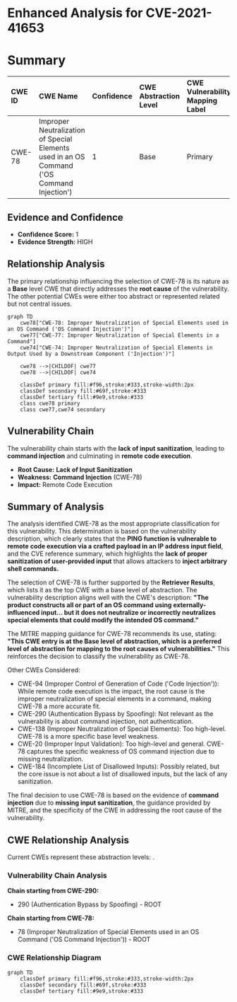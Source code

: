 # Enhanced Analysis for CVE-2021-41653

# Summary
| CWE ID  | CWE Name                                                                        | Confidence | CWE Abstraction Level | CWE Vulnerability Mapping Label | CWE-Vulnerability Mapping Notes |
| :-------- | :------------------------------------------------------------------------------ | :---------- | :---------------------- | :------------------------------ | :------------------------------ |
| CWE-78    | Improper Neutralization of Special Elements used in an OS Command ('OS Command Injection') | 1         | Base                    | Primary                         | Allowed                       |

## Evidence and Confidence

*   **Confidence Score:** 1
*   **Evidence Strength:** HIGH

## Relationship Analysis
The primary relationship influencing the selection of CWE-78 is its nature as a **Base** level CWE that directly addresses the **root cause** of the vulnerability. The other potential CWEs were either too abstract or represented related but not central issues.

```mermaid
graph TD
    cwe78["CWE-78: Improper Neutralization of Special Elements used in an OS Command ('OS Command Injection')"]
    cwe77["CWE-77: Improper Neutralization of Special Elements in a Command"]
    cwe74["CWE-74: Improper Neutralization of Special Elements in Output Used by a Downstream Component ('Injection')"]

    cwe78 -->|CHILDOF| cwe77
    cwe78 -->|CHILDOF| cwe74

    classDef primary fill:#f96,stroke:#333,stroke-width:2px
    classDef secondary fill:#69f,stroke:#333
    classDef tertiary fill:#9e9,stroke:#333
    class cwe78 primary
    class cwe77,cwe74 secondary
```

## Vulnerability Chain
The vulnerability chain starts with the **lack of input sanitization**, leading to **command injection** and culminating in **remote code execution**.
  - **Root Cause:** **Lack of Input Sanitization**
  - **Weakness:** **Command Injection** (CWE-78)
  - **Impact:** Remote Code Execution

## Summary of Analysis
The analysis identified CWE-78 as the most appropriate classification for this vulnerability. This determination is based on the vulnerability description, which clearly states that the **PING function is vulnerable to remote code execution via a crafted payload in an IP address input field**, and the CVE reference summary, which highlights the **lack of proper sanitization of user-provided input** that allows attackers to **inject arbitrary shell commands.**

The selection of CWE-78 is further supported by the **Retriever Results**, which lists it as the top CWE with a base level of abstraction. The vulnerability description aligns well with the CWE's description: **"The product constructs all or part of an OS command using externally-influenced input... but it does not neutralize or incorrectly neutralizes special elements that could modify the intended OS command."**

The MITRE mapping guidance for CWE-78 recommends its use, stating: **"This CWE entry is at the Base level of abstraction, which is a preferred level of abstraction for mapping to the root causes of vulnerabilities."** This reinforces the decision to classify the vulnerability as CWE-78.

Other CWEs Considered:

*   CWE-94 (Improper Control of Generation of Code ('Code Injection')): While remote code execution is the impact, the root cause is the improper neutralization of special elements in a command, making CWE-78 a more accurate fit.
*   CWE-290 (Authentication Bypass by Spoofing): Not relevant as the vulnerability is about command injection, not authentication.
*   CWE-138 (Improper Neutralization of Special Elements): Too high-level. CWE-78 is a more specific base level weakness.
*   CWE-20 (Improper Input Validation): Too high-level and general. CWE-78 captures the specific weakness of OS command injection due to missing neutralization.
*   CWE-184 (Incomplete List of Disallowed Inputs): Possibly related, but the core issue is not about a list of disallowed inputs, but the lack of any sanitization.

The final decision to use CWE-78 is based on the evidence of **command injection** due to **missing input sanitization**, the guidance provided by MITRE, and the specificity of the CWE in addressing the root cause of the vulnerability.


## CWE Relationship Analysis

Current CWEs represent these abstraction levels: .


### Vulnerability Chain Analysis

**Chain starting from CWE-290:**
- 290 (Authentication Bypass by Spoofing) - ROOT


**Chain starting from CWE-78:**
- 78 (Improper Neutralization of Special Elements used in an OS Command ('OS Command Injection')) - ROOT



### CWE Relationship Diagram

```mermaid
graph TD
    classDef primary fill:#f96,stroke:#333,stroke-width:2px
    classDef secondary fill:#69f,stroke:#333
    classDef tertiary fill:#9e9,stroke:#333
```